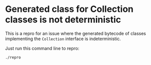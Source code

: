 # Generated class for Collection classes is not deterministic

This is a repro for an issue where the generated bytecode of classes implementing the `Collection` interface is indeterministic.

Just run this command line to repro:

```
./repro
```
